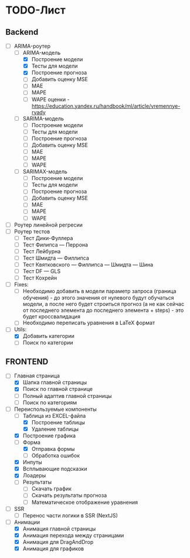 # TODO-Лист

## Backend

- [ ] ARIMA-роутер
    - [ ] ARIMA-модель
        - [x] Построение модели
        - [x] Тесты для модели
        - [x] Построение прогноза
        - [ ] Добавить оценку MSE
        - [ ] MAE
        - [ ] MAPE
        - [ ] WAPE
        оценки - https://education.yandex.ru/handbook/ml/article/vremennye-ryady
    - [ ] SARIMA-модель
        - [ ] Построение модели
        - [ ] Тесты для модели
        - [ ] Построение прогноза
        - [ ] Добавить оценку MSE
        - [ ] MAE
        - [ ] MAPE
        - [ ] WAPE 
    - [ ] SARIMAX-модель
        - [ ] Построение модели
        - [ ] Тесты для модели
        - [ ] Построение прогноза
        - [ ] Добавить оценку MSE
        - [ ] MAE
        - [ ] MAPE
        - [ ] WAPE 
- [ ] Роутер линейной регресии
- [ ] Роутер тестов
    - [ ] Тест Дики-Фуллера
    - [ ] Тест Филипса — Перрона
    - [ ] Тест Лейбурна
    - [ ] Тест Шмидта — Филлипса
    - [ ] Тест Квятковского — Филлипса — Шмидта — Шина
    - [ ] Тест DF — GLS
    - [ ] Тест Кохрейн
- [ ] Fixes:
    - [ ] Необходимо добавить в модели параметр запроса (граница обучения) - до этого значения от нулевого будут обучаться модели, а после него будет строиться прогноз (а не как сейчас от последнего элемента до последнего элемента + steps) - это будет кроссвалидация
    - [ ] Необходимо переписать уравнения в LaTeX формат
- [ ] Utils:
    - [x] Добавить категории
    - [ ] Поиск по категории

## FRONTEND

- [ ] Главная страница
    - [x] Шапка главной страницы
    - [x] Поиск по главной странице
    - [ ] Полный адаптив главной страницы
    - [ ] Поиск по категориям
- [ ] Переиспользуемые компоненты
    - [ ] Таблица из EXCEL-файла
        - [x] Построение таблицы
        - [x] Удаление таблицы
    - [x] Построение графика
    - [ ] Форма
        - [x] Отправка формы
        - [ ] Обработка ошибок
    - [x] Инпуты
    - [x] Всплывающие подсказки
    - [x] Лоадеры
    - [ ] Результаты
        - [ ] Скачать график
        - [ ] Скачать результаты прогноза
        - [ ] Математическое отображение уравнения
- [ ] SSR
    - [ ] Перенос части логики в SSR (NextJS)
- [ ] Анимации
    - [x] Анимация главной страницы
    - [x] Анимация перехода между страницами
    - [x] Анимация для DragAndDrop
    - [x] Анимация для графиков